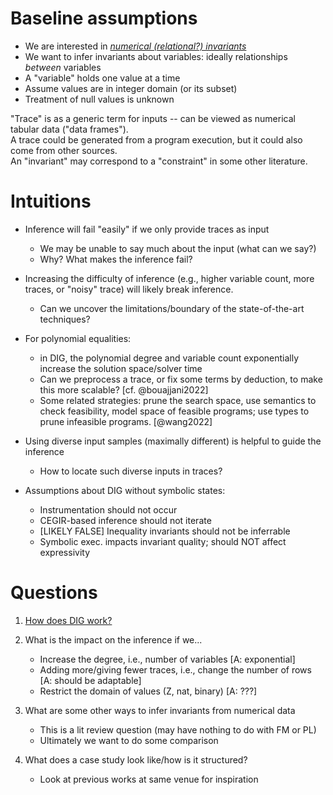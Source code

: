 # Baseline assumptions

* We are interested in [_numerical (relational?) invariants_](vocabulary.md)
* We want to infer invariants about variables: ideally relationships _between_ variables
* A "variable" holds one value at a time
* Assume values are in integer domain (or its subset)
* Treatment of null values is unknown

"Trace" is as a generic term for inputs -- can be viewed as numerical tabular data ("data frames").   
A trace could be generated from a program execution, but it could also come from other sources.    
An "invariant" may correspond to a "constraint" in some other literature.  

# Intuitions

* Inference will fail "easily" if we only provide traces as input
  - We may be unable to say much about the input (what can we say?)
  - Why? What makes the inference fail?
  
* Increasing the difficulty of inference (e.g., higher variable count, more
  traces, or "noisy" trace) will likely break inference.
  - Can we uncover the limitations/boundary of the state-of-the-art techniques?

* For polynomial equalities: 
  - in DIG, the polynomial degree and variable count exponentially increase the solution space/solver time
  - Can we preprocess a trace, or fix some terms by deduction, to make this more scalable? [cf. @bouajjani2022]
  - Some related strategies: prune the search space, use semantics to check feasibility, 
    model space of feasible programs; use types to prune infeasible programs. [@wang2022]
  
* Using diverse input samples (maximally different) is helpful to guide the inference 
  - How to locate such diverse inputs in traces?

* Assumptions about DIG without symbolic states:
  - Instrumentation should not occur
  - CEGIR-based inference should not iterate
  - [LIKELY FALSE] Inequality invariants should not be inferrable
  - Symbolic exec. impacts invariant quality; should NOT affect expressivity
  
# Questions

1. [How does DIG work?](dig.md)

2. What is the impact on the inference if we...
    * Increase the degree, i.e., number of variables [A: exponential]
    * Adding more/giving fewer traces, i.e., change the number of rows [A: should be adaptable]
    * Restrict the domain of values (Z, nat, binary) [A: ???]

3. What are some other ways to infer invariants from numerical data
    * This is a lit review question (may have nothing to do with FM or PL)
    * Ultimately we want to do some comparison

4. What does a case study look like/how is it structured?
    * Look at previous works at same venue for inspiration

